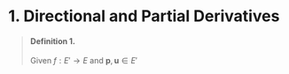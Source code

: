 # 1. Directional and Partial Derivatives

> #### Definition 1.
>
> Given $f: E' \to E$ and $\mathbf p, \mathbf u \in E'$

